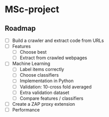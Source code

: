 # MSc-project
## Roadmap
- [ ] Build a crawler and extract code from URLs
- [ ] Features
  - [ ] Choose best
  - [ ] Extract from crawled webpages
- [ ] Machine Learning
  - [ ] Label items correctly 
  - [ ] Choose classifiers
  - [ ] Implementation in Python
  - [ ] Validation: 10-cross fold averaged
  - [ ] Extra validation dataset
  - [ ] Compare features / classifiers
- [ ] Create a ZAP proxy extension
- [ ] Performance
